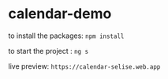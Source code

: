 # calendar-demo
to install the packages: 
```npm install ``` 

to start the project : ```ng s```

live preview: ```https://calendar-selise.web.app```
